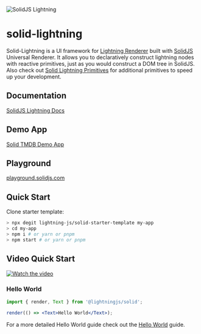 <p>
  <img src="https://assets.solidjs.com/banner?project=Library&type=solid-lightning" alt="SolidJS Lightning" />
</p>

# solid-lightning

Solid-Lightning is a UI framework for [Lightning Renderer](https://lightningjs.io/) built with [SolidJS](https://www.solidjs.com/) Universal Renderer. It allows you to declaratively construct lightning nodes with reactive primitives, just as you would construct a DOM tree in SolidJS. Also check out [Solid Lightning Primitives](https://github.com/lightning-js/solid-primitives) for additional primitives to speed up your development.

## Documentation

[SolidJS Lightning Docs](https://lightning-js.github.io/solid/)

## Demo App

[Solid TMDB Demo App](https://github.com/lightning-js/solid-demo-app)

## Playground

[playground.solidjs.com](https://playground.solidjs.com/anonymous/ad962850-b492-4f6f-ac68-668469f5f22e)

## Quick Start

Clone starter template:

```sh
> npx degit lightning-js/solid-starter-template my-app
> cd my-app
> npm i # or yarn or pnpm
> npm start # or yarn or pnpm
```

## Video Quick Start

[![Watch the video](https://img.youtube.com/vi/mWJ9CEiizeE/0.jpg)](https://www.youtube.com/watch?v=mWJ9CEiizeE)

### Hello World

```jsx
import { render, Text } from '@lightningjs/solid';

render(() => <Text>Hello World</Text>);
```

For a more detailed Hello World guide check out the [Hello World](HelloWorld.md) guide.
